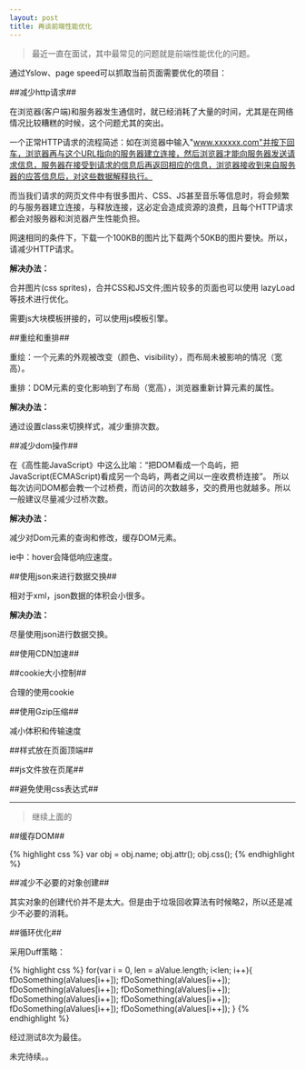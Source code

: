 ```yaml
---
layout: post
title: 再谈前端性能优化
---
```


> 最近一直在面试，其中最常见的问题就是前端性能优化的问题。

通过Yslow、page speed可以抓取当前页面需要优化的项目：

##减少http请求##

在浏览器(客户端)和服务器发生通信时，就已经消耗了大量的时间，尤其是在网络情况比较糟糕的时候，这个问题尤其的突出。

一个正常HTTP请求的流程简述：如在浏览器中输入"www.xxxxxx.com"并按下回车，浏览器再与这个URL指向的服务器建立连接，然后浏览器才能向服务器发送请求信息，服务器在接受到请求的信息后再返回相应的信息，浏览器接收到来自服务器的应答信息后，对这些数据解释执行。

而当我们请求的网页文件中有很多图片、CSS、JS甚至音乐等信息时，将会频繁的与服务器建立连接，与释放连接，这必定会造成资源的浪费，且每个HTTP请求都会对服务器和浏览器产生性能负担。

网速相同的条件下，下载一个100KB的图片比下载两个50KB的图片要快。所以，请减少HTTP请求。

**解决办法：**

合并图片(css sprites)，合并CSS和JS文件;图片较多的页面也可以使用 lazyLoad 等技术进行优化。

需要js大块模板拼接的，可以使用js模板引擎。

##重绘和重排##

重绘：一个元素的外观被改变（颜色、visibility），而布局未被影响的情况（宽高）。

重排：DOM元素的变化影响到了布局（宽高），浏览器重新计算元素的属性。

**解决办法：**

通过设置class来切换样式，减少重排次数。

##减少dom操作##

在《高性能JavaScript》中这么比喻：“把DOM看成一个岛屿，把JavaScript(ECMAScript)看成另一个岛屿，两者之间以一座收费桥连接”。
所以每次访问DOM都会教一个过桥费，而访问的次数越多，交的费用也就越多。所以一般建议尽量减少过桥次数。

**解决办法：**

减少对Dom元素的查询和修改，缓存DOM元素。

ie中：hover会降低响应速度。

##使用json来进行数据交换##

相对于xml，json数据的体积会小很多。

**解决办法：**

尽量使用json进行数据交换。

##使用CDN加速##

##cookie大小控制##

合理的使用cookie

##使用Gzip压缩##

减小体积和传输速度

##样式放在页面顶端##

##js文件放在页尾##

##避免使用css表达式##

----------

> 继续上面的

##缓存DOM##

{% highlight css %}
var obj = obj.name;
obj.attr();
obj.css();
{% endhighlight %}

##减少不必要的对象创建##

其实对象的创建代价并不是太大。但是由于垃圾回收算法有时候略2，所以还是减少不必要的消耗。

##循环优化##

采用Duff策略：

{% highlight css %}
for(var i = 0, len = aValue.length; i<len; i++){
    fDoSomething(aValues[i++]);
    fDoSomething(aValues[i++]);
    fDoSomething(aValues[i++]);
    fDoSomething(aValues[i++]);
    fDoSomething(aValues[i++]);
    fDoSomething(aValues[i++]);
    fDoSomething(aValues[i++]);
    fDoSomething(aValues[i++]);
}
{% endhighlight %}

经过测试8次为最佳。

未完待续。。